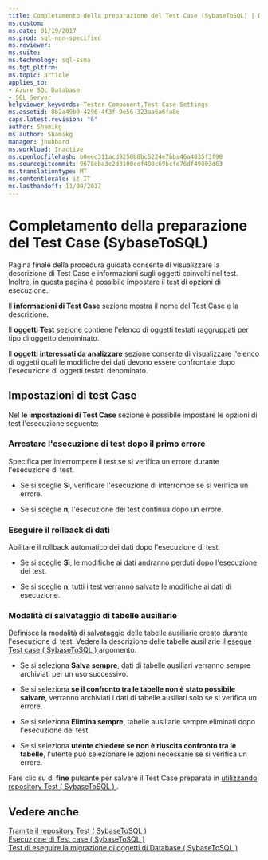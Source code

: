 ```yaml
---
title: Completamento della preparazione del Test Case (SybaseToSQL) | Documenti Microsoft
ms.custom: 
ms.date: 01/19/2017
ms.prod: sql-non-specified
ms.reviewer: 
ms.suite: 
ms.technology: sql-ssma
ms.tgt_pltfrm: 
ms.topic: article
applies_to:
- Azure SQL Database
- SQL Server
helpviewer_keywords: Tester Component,Test Case Settings
ms.assetid: 8b2a49b0-4296-4f3f-9e56-323aa6a6fa8e
caps.latest.revision: "6"
author: Shamikg
ms.author: Shamikg
manager: jhubbard
ms.workload: Inactive
ms.openlocfilehash: b0eec311acd9250b8bc5224e7bba46a4035f3f98
ms.sourcegitcommit: 9678eba3c2d3100cef408c69bcfe76df49803d63
ms.translationtype: MT
ms.contentlocale: it-IT
ms.lasthandoff: 11/09/2017
---
```

# <a name="finishing-test-case-preparation-sybasetosql"></a>Completamento della preparazione del Test Case (SybaseToSQL)
Pagina finale della procedura guidata consente di visualizzare la descrizione di Test Case e informazioni sugli oggetti coinvolti nel test. Inoltre, in questa pagina è possibile impostare il test di opzioni di esecuzione.  
  
Il **informazioni di Test Case** sezione mostra il nome del Test Case e la descrizione.  
  
Il **oggetti Test** sezione contiene l'elenco di oggetti testati raggruppati per tipo di oggetto denominato.  
  
Il **oggetti interessati da analizzare** sezione consente di visualizzare l'elenco di oggetti quali le modifiche dei dati devono essere confrontate dopo l'esecuzione di oggetti testati denominato.  
  
## <a name="test-case-settings"></a>Impostazioni di test Case  
Nel **le impostazioni di Test Case** sezione è possibile impostare le opzioni di test l'esecuzione seguente:  
  
### <a name="stop-test-execution-after-first-failure"></a>Arrestare l'esecuzione di test dopo il primo errore  
Specifica per interrompere il test se si verifica un errore durante l'esecuzione di test.  
  
-   Se si sceglie **Sì**, verificare l'esecuzione di interrompe se si verifica un errore.  
  
-   Se si sceglie **n**, l'esecuzione dei test continua dopo un errore.  
  
### <a name="perform-data-rollback"></a>Eseguire il rollback di dati  
Abilitare il rollback automatico dei dati dopo l'esecuzione di test.  
  
-   Se si sceglie **Sì**, le modifiche ai dati andranno perduti dopo l'esecuzione dei test.  
  
-   Se si sceglie **n**, tutti i test verranno salvate le modifiche ai dati di esecuzione.  
  
### <a name="auxiliary-tables-saving-mode"></a>Modalità di salvataggio di tabelle ausiliarie  
Definisce la modalità di salvataggio delle tabelle ausiliarie creato durante l'esecuzione di test. Vedere la descrizione delle tabelle ausiliarie il [esegue Test case &#40; SybaseToSQL &#41; ](../../ssma/sybase/running-test-cases-sybasetosql.md) argomento.  
  
-   Se si seleziona **Salva sempre**, dati di tabelle ausiliari verranno sempre archiviati per un uso successivo.  
  
-   Se si seleziona **se il confronto tra le tabelle non è stato possibile salvare**, verranno archiviati i dati di tabelle ausiliari solo se si verifica un errore.  
  
-   Se si seleziona **Elimina sempre**, tabelle ausiliarie sempre eliminati dopo l'esecuzione dei test.  
  
-   Se si seleziona **utente chiedere se non è riuscita confronto tra le tabelle**, l'utente può selezionare le azioni necessarie se si verifica un errore.  
  
Fare clic su di **fine** pulsante per salvare il Test Case preparata in [utilizzando repository Test &#40; SybaseToSQL &#41; ](../../ssma/sybase/using-test-repositories-sybasetosql.md).  
  
## <a name="see-also"></a>Vedere anche  
[Tramite il repository Test &#40; SybaseToSQL &#41;](../../ssma/sybase/using-test-repositories-sybasetosql.md)  
[Esecuzione di Test case &#40; SybaseToSQL &#41;](../../ssma/sybase/running-test-cases-sybasetosql.md)  
[Test di eseguire la migrazione di oggetti di Database &#40; SybaseToSQL &#41;](../../ssma/sybase/testing-migrated-database-objects-sybasetosql.md)  
  
